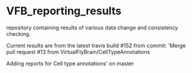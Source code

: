 # VFB_reporting_results
repository containing results of various data change and consistency checking.

 Current results are from the latest travis build #152 from commit: 'Merge pull request #13 from VirtualFlyBrain/CellTypeAnnotations

Adding reports for Cell type annotations' on master
